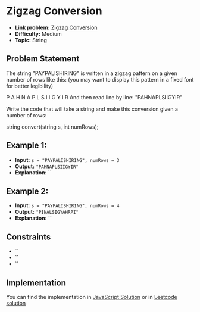 # Zigzag Conversion

- **Link problem:** [Zigzag Conversion](https://leetcode.com/problems/zigzag-conversion)
- **Difficulty:** Medium
- **Topic:** String

## Problem Statement

The string "PAYPALISHIRING" is written in a zigzag pattern on a given number of rows like this: (you may want to display this pattern in a fixed font for better legibility)

P A H N
A P L S I I G
Y I R
And then read line by line: "PAHNAPLSIIGYIR"

Write the code that will take a string and make this conversion given a number of rows:

string convert(string s, int numRows);

## Example 1:

- **Input:** `s = "PAYPALISHIRING", numRows = 3`
- **Output:** `"PAHNAPLSIIGYIR"`
- **Explanation:** ``

## Example 2:

- **Input:** `s = "PAYPALISHIRING", numRows = 4`
- **Output:** `"PINALSIGYAHRPI"`
- **Explanation:** ``

## Constraints

- ``
- ``
- ``

## Implementation

You can find the implementation in [JavaScript Solution](solution.js) or in [Leetcode solution](https://leetcode.com/problems)

